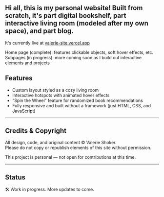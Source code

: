 ## Hi all, this is my personal website! Built from scratch, it's part digital bookshelf, part interactive living room (modeled after my own space), and part blog.
It's currently live at [valerie-site.vercel.app](https://valerie-site.vercel.app)

Home page (complete): features clickable objects, soft hover effects, etc.
Subpages (in progress): more coming soon as I build out interactive elements and projects

## Features
- Custom layout styled as a cozy living room
- Interactive hotspots with animated hover effects
- “Spin the Wheel” feature for randomized book recommendations
- Fully responsive and built without a framework (just HTML, CSS, and JavaScript)

---

## Credits & Copyright

All design, code, and original content © Valerie Shoker.  
Please do not copy or republish elements of this site without permission.

This project is personal — not open for contributions at this time.  

---

## Status
🛠️ Work in progress. More updates to come.

